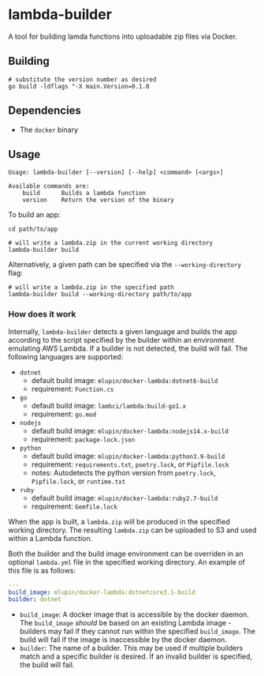 # lambda-builder

A tool for building lamda functions into uploadable zip files via Docker.

## Building

```shell
# substitute the version number as desired
go build -ldflags "-X main.Version=0.1.0
```

## Dependencies

- The `docker` binary

## Usage

```
Usage: lambda-builder [--version] [--help] <command> [<args>]

Available commands are:
    build      Builds a lambda function
    version    Return the version of the binary
```

To build an app:

```shell
cd path/to/app

# will write a lambda.zip in the current working directory
lambda-builder build
```

Alternatively, a given path can be specified via the `--working-directory` flag:

```shell
# will write a lambda.zip in the specified path
lambda-builder build --working-directory path/to/app
```

### How does it work

Internally, `lambda-builder` detects a given language and builds the app according to the script specified by the builder within an environment emulating AWS Lambda. If a builder is not detected, the build will fail. The following languages are supported:

- `dotnet`
  - default build image: `mlupin/docker-lambda:dotnet6-build`
  - requirement: `Function.cs`
- `go`
  - default build image: `lambci/lambda:build-go1.x`
  - requirement: `go.mod`
- `nodejs`
  - default build image: `mlupin/docker-lambda:nodejs14.x-build`
  - requirement: `package-lock.json`
- `python`
  - default build image: `mlupin/docker-lambda:python3.9-build`
  - requirement: `requirements.txt`, `poetry.lock`, or `Pipfile.lock`
  - notes: Autodetects the python version from `poetry.lock`, `Pipfile.lock`, or `runtime.txt`
- `ruby`
  - default build image: `mlupin/docker-lambda:ruby2.7-build`
  - requirement: `Gemfile.lock`

When the app is built, a `lambda.zip` will be produced in the specified working directory. The resulting `lambda.zip` can be uploaded to S3 and used within a Lambda function.

Both the builder and the build image environment can be overriden in an optional `lambda.yml` file in the specified working directory. An example of this file is as follows:

```yaml
---
build_image: mlupin/docker-lambda:dotnetcore3.1-build
builder: dotnet
```

- `build_image`: A docker image that is accessible by the docker daemon. The `build_image` _should_ be based on an existing Lambda image - builders may fail if they cannot run within the specified `build_image`. The build will fail if the image is inaccessible by the docker daemon.
- `builder`: The name of a builder. This may be used if multiple builders match and a specific builder is desired. If an invalid builder is specified, the build will fail.
